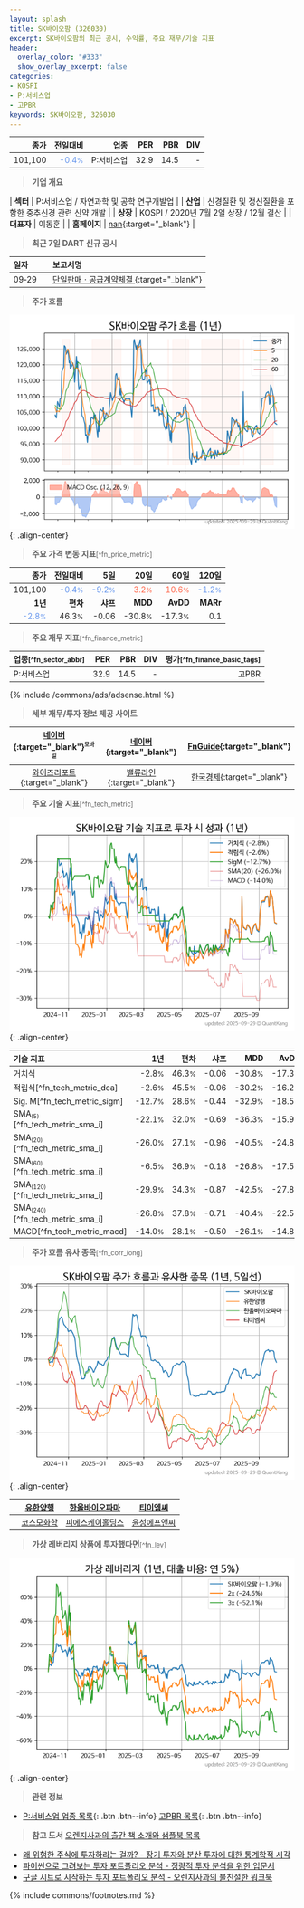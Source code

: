 ```yaml
---
layout: splash
title: SK바이오팜 (326030)
excerpt: SK바이오팜의 최근 공시, 수익률, 주요 재무/기술 지표
header:
  overlay_color: "#333"
  show_overlay_excerpt: false
categories:
- KOSPI
- P:서비스업
- 고PBR
keywords: SK바이오팜, 326030
---
```


| **종가** | **전일대비** | **업종** | **PER** | **PBR** | **DIV** |
| -------: | -----------: | -------: | ------: | ------: | ------: |
| 101,100 | <span style="color: cornflowerblue">-0.4<small>%</small></span> | P:서비스업 | 32.9 | 14.5 | - |

<!-- more -->


> **기업 개요**<a id="company"></a>

| <span style="white-space:nowrap;">**섹터**</span> | P:서비스업 / 자연과학 및 공학 연구개발업 |
| <span style="white-space:nowrap;">**산업**</span> | 신경질환 및 정신질환을 포함한 중추신경 관련 신약 개발 |
| <span style="white-space:nowrap;">**상장**</span> | KOSPI / 2020년 7월 2일 상장 / 12월 결산 |
| <span style="white-space:nowrap;">**대표자**</span> | 이동훈 |
| <span style="white-space:nowrap;">**홈페이지**</span> | [nan](nan){:target="_blank"} |


> **최근 7일 DART 신규 공시**<a id="dart"></a>

| **일자** |      | **보고서명** |
| :------- | :--- | :----------- |
| 09&#x2011;29 | | [단일판매ㆍ공급계약체결              ](https://dart.fss.or.kr/dsaf001/main.do?rcpNo=20250929800257){:target="_blank"} |


> **주가 흐름**<a id="price"></a>

![326030](/stock/images/326030.png){: .align-center}


> **주요 가격 변동 지표**<small>[^fn_price_metric]</small>

| **종가** | **전일대비** | **5일** | **20일** | **60일** | **120일** |
| -------: | -----------: | ------: | -------: | -------: | --------: |
| 101,100 | <span style="color: cornflowerblue">-0.4<small>%</small></span> | <span style="color: cornflowerblue">-9.2<small>%</small></span> | <span style="color: tomato">3.2<small>%</small></span> | <span style="color: tomato">10.6<small>%</small></span> | <span style="color: cornflowerblue">-1.2<small>%</small></span> |
| **1년** | **편차** | **샤프** | **MDD** | **AvDD** | **MARr** |
| <span style="color: cornflowerblue">-2.8<small>%</small></span> | 46.3<small>%</small> | -0.06 | -30.8<small>%</small> | -17.3<small>%</small> | 0.1 |


> **주요 재무 지표**<small>[^fn_finance_metric]</small>

| **업종**<small>[^fn_sector_abbr]</small> | **PER** | **PBR** | **DIV** | **평가**<small>[^fn_finance_basic_tags]</small> |
| :--------------------------------------- | ------: | ------: | ------: | ----------------------------------------------: |
| P:서비스업 | 32.9 | 14.5 | - | 고PBR |



{% include /commons/ads/adsense.html %}

> **세부 재무/투자 정보 제공 사이트**

| [네이버](https://m.stock.naver.com/domestic/stock/326030/finance/summary){:target="_blank"}<sup><small>모바일</small></sup> | [네이버](https://finance.naver.com/item/coinfo.naver?code=326030){:target="_blank"} | [FnGuide](https://comp.fnguide.com/SVO2/ASP/SVD_Invest.asp?gicode=A326030&MenuYn=Y){:target="_blank"} |
| :---: | :---: | :---: |
| [와이즈리포트](https://comp.wisereport.co.kr/company/c1040001.aspx?cmp_cd=326030){:target="_blank"} | [밸류라인](https://www.valueline.co.kr/finance/summary/326030){:target="_blank"} | [한국경제](https://markets.hankyung.com/stock/326030/financial-summary){:target="_blank"} |


> **주요 기술 지표**<small>[^fn_tech_metric]</small>


![326030](/stock/images/326030_tech.png){: .align-center}

| **기술 지표** | **1년** | **편차** | **샤프** | **MDD** | **AvDD** |
| :------------ | ------: | -----------: | -------: | ------: | -------: |
| 거치식 | -2.8<small>%</small> | 46.3<small>%</small> | -0.06 | -30.8<small>%</small> | -17.3<small>%</small> |
| 적립식[^fn_tech_metric_dca] | -2.6<small>%</small> | 45.5<small>%</small> | -0.06 | -30.2<small>%</small> | -16.2<small>%</small> |
| Sig. M[^fn_tech_metric_sigm] | -12.7<small>%</small> | 28.6<small>%</small> | -0.44 | -32.9<small>%</small> | -18.5<small>%</small> |
| SMA<small><sub>(5)</sub></small>[^fn_tech_metric_sma_i] | -22.1<small>%</small> | 32.0<small>%</small> | -0.69 | -36.3<small>%</small> | -15.9<small>%</small> |
| SMA<small><sub>(20)</sub></small>[^fn_tech_metric_sma_i] | -26.0<small>%</small> | 27.1<small>%</small> | -0.96 | -40.5<small>%</small> | -24.8<small>%</small> |
| SMA<small><sub>(60)</sub></small>[^fn_tech_metric_sma_i] | -6.5<small>%</small> | 36.9<small>%</small> | -0.18 | -26.8<small>%</small> | -17.5<small>%</small> |
| SMA<small><sub>(120)</sub></small>[^fn_tech_metric_sma_i] | -29.9<small>%</small> | 34.3<small>%</small> | -0.87 | -42.5<small>%</small> | -27.8<small>%</small> |
| SMA<small><sub>(240)</sub></small>[^fn_tech_metric_sma_i] | -26.8<small>%</small> | 37.8<small>%</small> | -0.71 | -40.4<small>%</small> | -22.5<small>%</small> |
| MACD[^fn_tech_metric_macd] | -14.0<small>%</small> | 28.1<small>%</small> | -0.50 | -26.1<small>%</small> | -14.8<small>%</small> |


> **주가 흐름 유사 종목**<a id="corr"></a><small>[^fn_corr_long]</small>

![326030](/stock/images/326030_corr.png){: .align-center}

|       | [유한양행](/000100/) | [한올바이오파마](/009420/) | [티이엠씨](/425040/) |
| :---: | :------------------------------------: | :------------------------------------: | :------------------------------------: |
|       | [코스모화학](/005420/) | [피에스케이홀딩스](/031980/) | [윤성에프앤씨](/372170/) |


> **가상 레버리지 상품에 투자했다면**<a id="2x"></a><small>[^fn_lev]</small>

![326030](/stock/images/326030_2x.png){: .align-center}


> **관련 정보**

- [P:서비스업 업종 목록](/stats/sector/kospi_업종_서비스업_종목/){: .btn .btn--info} [고PBR 목록](/fn/fn_high_pbr/){: .btn .btn--info}

> **참고 도서** [오렌지사과의 출간 책 소개와 샘플북 목록](https://kongdori.tistory.com/691)

- [왜 위험한 주식에 투자하라는 걸까? - 장기 투자와 분산 투자에 대한 통계학적 시각](https://kongdori.tistory.com/421)
- [파이썬으로 그려보는 투자 포트폴리오 분석  - 정량적 투자 분석을 위한 입문서](https://kongdori.tistory.com/643)
- [구글 시트로 시작하는 투자 포트폴리오 분석 - 오렌지사과의 불친절한 워크북](https://kongdori.tistory.com/449)


{% include commons/footnotes.md %}